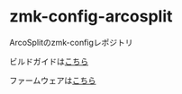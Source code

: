 # zmk-config-arcosplit
ArcoSplitのzmk-configレポジトリ

ビルドガイドは[こちら](doc/build-guide.md)

ファームウェアは[こちら](dist/)
